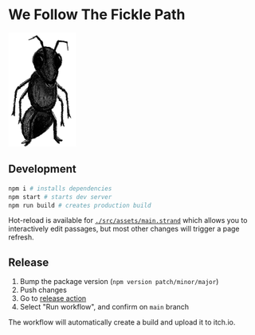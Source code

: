 # We Follow The Fickle Path

![Ant](./src/assets/textures/basicAntIdle/basicAntIdle.1.png)

## Development

```sh
npm i # installs dependencies
npm start # starts dev server
npm run build # creates production build
```

Hot-reload is available for [`./src/assets/main.strand`](./src/assets/main.strand) which allows you to interactively edit passages, but most other changes will trigger a page refresh.

## Release

1. Bump the package version (`npm version patch/minor/major`)
2. Push changes
3. Go to [release action](https://github.com/SweetheartSquad/GameOff2021/actions/workflows/release.yml)
4. Select "Run workflow", and confirm on `main` branch

The workflow will automatically create a build and upload it to itch.io.
